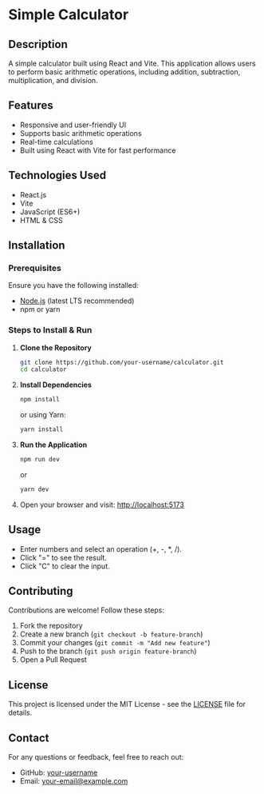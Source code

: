 # Simple Calculator

## Description

A simple calculator built using React and Vite. This application allows users to perform basic arithmetic operations, including addition, subtraction, multiplication, and division.

## Features

- Responsive and user-friendly UI
- Supports basic arithmetic operations
- Real-time calculations
- Built using React with Vite for fast performance

## Technologies Used

- React.js
- Vite
- JavaScript (ES6+)
- HTML & CSS

## Installation

### Prerequisites

Ensure you have the following installed:

- [Node.js](https://nodejs.org/) (latest LTS recommended)
- npm or yarn

### Steps to Install & Run

1. **Clone the Repository**

   ```sh
   git clone https://github.com/your-username/calculator.git
   cd calculator
   ```

2. **Install Dependencies**

   ```sh
   npm install
   ```

   or using Yarn:

   ```sh
   yarn install
   ```

3. **Run the Application**

   ```sh
   npm run dev
   ```

   or

   ```sh
   yarn dev
   ```

4. Open your browser and visit: [http://localhost:5173](http://localhost:5173)

## Usage

- Enter numbers and select an operation (+, -, \*, /).
- Click "=" to see the result.
- Click "C" to clear the input.

## Contributing

Contributions are welcome! Follow these steps:

1. Fork the repository
2. Create a new branch (`git checkout -b feature-branch`)
3. Commit your changes (`git commit -m "Add new feature"`)
4. Push to the branch (`git push origin feature-branch`)
5. Open a Pull Request

## License

This project is licensed under the MIT License - see the [LICENSE](LICENSE) file for details.

## Contact

For any questions or feedback, feel free to reach out:

- GitHub: [your-username](https://github.com/your-username)
- Email: [your-email@example.com](mailto\:your-email@example.com)

